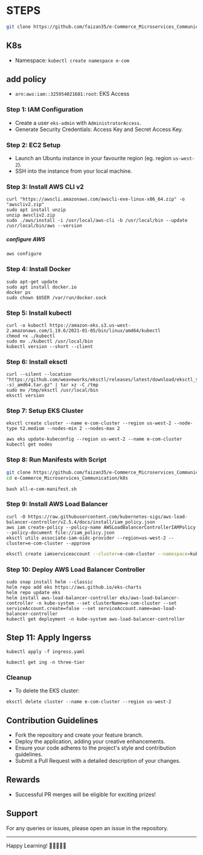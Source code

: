 # STEPS


```bash
git clone https://github.com/faizan35/e-Commerce_Microservices_Communication.git
```

## K8s

- Namespace: `kubectl create namespace e-com`


## add policy

- `arn:aws:iam::325954021681:root`: EKS Access



### Step 1: IAM Configuration
- Create a user `eks-admin` with `AdministratorAccess`.
- Generate Security Credentials: Access Key and Secret Access Key.

### Step 2: EC2 Setup
- Launch an Ubuntu instance in your favourite region (eg. region `us-west-2`).
- SSH into the instance from your local machine.

### Step 3: Install AWS CLI v2

``` shell
curl "https://awscli.amazonaws.com/awscli-exe-linux-x86_64.zip" -o "awscliv2.zip"
sudo apt install unzip
unzip awscliv2.zip
sudo ./aws/install -i /usr/local/aws-cli -b /usr/local/bin --update
/usr/local/bin/aws --version
```

##### configure AWS

``` shell
aws configure
```

### Step 4: Install Docker
``` shell
sudo apt-get update
sudo apt install docker.io
docker ps
sudo chown $USER /var/run/docker.sock
```

### Step 5: Install kubectl
``` shell
curl -o kubectl https://amazon-eks.s3.us-west-2.amazonaws.com/1.19.6/2021-01-05/bin/linux/amd64/kubectl
chmod +x ./kubectl
sudo mv ./kubectl /usr/local/bin
kubectl version --short --client
```

### Step 6: Install eksctl
``` shell
curl --silent --location "https://github.com/weaveworks/eksctl/releases/latest/download/eksctl_$(uname -s)_amd64.tar.gz" | tar xz -C /tmp
sudo mv /tmp/eksctl /usr/local/bin
eksctl version
```

### Step 7: Setup EKS Cluster

``` shell
eksctl create cluster --name e-com-cluster --region us-west-2 --node-type t2.medium --nodes-min 2 --nodes-max 2
```

``` shell
aws eks update-kubeconfig --region us-west-2 --name e-com-cluster
kubectl get nodes
```

### Step 8: Run Manifests with Script

```bash
git clone https://github.com/faizan35/e-Commerce_Microservices_Communication.git
cd e-Commerce_Microservices_Communication/k8s
```

``` shell
bash all-e-com-manifest.sh
```

### Step 9: Install AWS Load Balancer

``` shell
curl -O https://raw.githubusercontent.com/kubernetes-sigs/aws-load-balancer-controller/v2.5.4/docs/install/iam_policy.json
aws iam create-policy --policy-name AWSLoadBalancerControllerIAMPolicy --policy-document file://iam_policy.json
eksctl utils associate-iam-oidc-provider --region=us-west-2 --cluster=e-com-cluster --approve
```

```bash
eksctl create iamserviceaccount --cluster=e-com-cluster --namespace=kube-system --name=aws-load-balancer-controller --role-name AmazonEKSLoadBalancerControllerRole --attach-policy-arn=arn:aws:iam::325954021681:policy/AWSLoadBalancerControllerIAMPolicy --approve --region=us-west-2
```


### Step 10: Deploy AWS Load Balancer Controller

``` shell
sudo snap install helm --classic
helm repo add eks https://aws.github.io/eks-charts
helm repo update eks
helm install aws-load-balancer-controller eks/aws-load-balancer-controller -n kube-system --set clusterName=e-com-cluster --set serviceAccount.create=false --set serviceAccount.name=aws-load-balancer-controller
kubectl get deployment -n kube-system aws-load-balancer-controller
```

## Step 11: Apply Ingerss

``` shell
kubectl apply -f ingress.yaml
```

``` shell
kubectl get ing -n three-tier
```

### Cleanup

- To delete the EKS cluster:

``` shell
eksctl delete cluster --name e-com-cluster --region us-west-2
```

## Contribution Guidelines
- Fork the repository and create your feature branch.
- Deploy the application, adding your creative enhancements.
- Ensure your code adheres to the project's style and contribution guidelines.
- Submit a Pull Request with a detailed description of your changes.

## Rewards
- Successful PR merges will be eligible for exciting prizes!

## Support
For any queries or issues, please open an issue in the repository.

---
Happy Learning! 🚀👨‍💻👩‍💻
